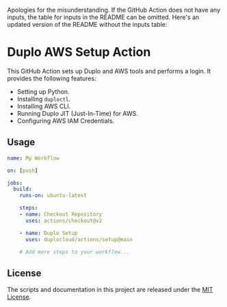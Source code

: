 Apologies for the misunderstanding. If the GitHub Action does not have any inputs, the table for inputs in the README can be omitted. Here's an updated version of the README without the inputs table:

# Duplo AWS Setup Action

This GitHub Action sets up Duplo and AWS tools and performs a login. It provides the following features:

- Setting up Python.
- Installing `duploctl`.
- Installing AWS CLI.
- Running Duplo JIT (Just-In-Time) for AWS.
- Configuring AWS IAM Credentials.

## Usage

```yaml
name: My Workflow

on: [push]

jobs:
  build:
    runs-on: ubuntu-latest

    steps:
    - name: Checkout Repository
      uses: actions/checkout@v2

    - name: Duplo Setup
      uses: duplocloud/actions/setup@main

    # Add more steps to your workflow...
```

## License

The scripts and documentation in this project are released under the [MIT License](LICENSE).